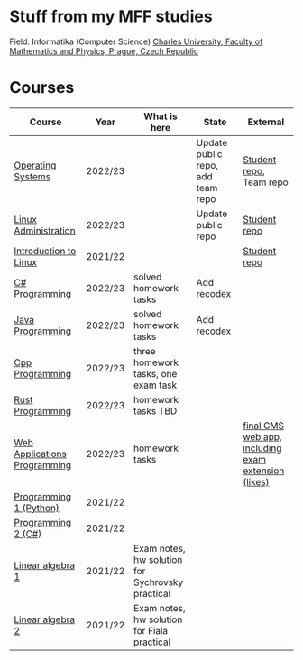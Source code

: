 # Stuff from my MFF studies  
Field: Informatika (Computer Science)
[Charles University, Faculty of Mathematics and Physics, Prague, Czech Republic](https://www.mff.cuni.cz)


# Courses

| Course                    |  Year    | What is here | State                             | External                                                                             |
| -------------------------  | ------- | ------------ | --------------------------------- | ------------------------------------------------------------------------------------ |
| [Operating Systems]()       | 2022/23 |              | Update public repo, add team repo | [Student repo](https://gitlab.mff.cuni.cz/tomisz/operacni_systemy_public), Team repo |
| [Linux Administration]()    | 2022/23 |              | Update public repo                | [Student repo](https://gitlab.mff.cuni.cz/tomisz/linux_administration_public)        |
| [Introduction to Linux]()    | 2021/22 |              |                                   | [Student repo](https://gitlab.mff.cuni.cz/tomisz/linux_public)                       |
| [C# Programming]()                    | 2022/23 |     solved homework tasks         |                       Add recodex            |  |
| [Java Programming]()                    | 2022/23 |   solved homework tasks           |              Add recodex                     |  |
| [Cpp Programming]()                    | 2022/23 |  three homework tasks, one exam task            |                                   | |
| [Rust Programming]()                    | 2022/23 | homework tasks TBD |                                   | |
| [Web Applications Programming]()                    | 2022/23 |  homework tasks            |                                  |  [final CMS web app, including exam extension (likes)](https://github.com/zdenecek/cmstwt) |
| [Programming 1 (Python)]()                    | 2021/22 |              |                                   | |
| [Programming 2 (C#)]()                    | 2021/22 |              |                                   | |
| [Linear algebra 1]()                    | 2021/22 | Exam notes, hw solution for Sychrovsky practical           |                                   | |
| [Linear algebra 2]()                    | 2021/22 |  Exam notes, hw solution for Fiala practical           |                                   | |

